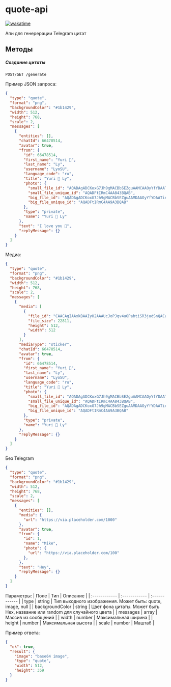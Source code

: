 # quote-api

[![wakatime](https://wakatime.com/badge/github/LyoSU/quote-api.svg)](https://wakatime.com/badge/github/LyoSU/quote-api)

Апи для генерерации Telegram цитат

## Методы
##### Создание цитаты
```http
POST/GET /generate
```

Пример JSON запроса:
```json
{
  "type": "quote",
  "format": "png",
  "backgroundColor": "#1b1429",
  "width": 512,
  "height": 768,
  "scale": 2,
  "messages": [
    {
      "entities": [],
      "chatId": 66478514,
      "avatar": true,
      "from": {
        "id": 66478514,
        "first_name": "Yuri 💜",
        "last_name": "Ly",
        "username": "LyoSU",
        "language_code": "ru",
        "title": "Yuri 💜 Ly",
        "photo": {
          "small_file_id": "AQADAgADCKoxG7Jh9gMACBbSEZguAAMCAAOyYfYDAATieVimvJOu7M43BQABHgQ",
          "small_file_unique_id": "AQADFtIRmC4AA843BQAB",
          "big_file_id": "AQADAgADCKoxG7Jh9gMACBbSEZguAAMDAAOyYfYDAATieVimvJOu7NA3BQABHgQ",
          "big_file_unique_id": "AQADFtIRmC4AA9A3BQAB"
        },
        "type": "private",
        "name": "Yuri 💜 Ly"
      },
      "text": "I love you 💜",
      "replyMessage": {}
    }
  ]
}
```

Медиа:
```json
{
  "type": "quote",
  "format": "png",
  "backgroundColor": "#1b1429",
  "width": 512,
  "height": 768,
  "scale": 2,
  "messages": [
    {
      "media": [
        {
          "file_id": "CAACAgIAAxkBAAIyH2AAAUcJoPJqv4uOPabtiSR3judSnQACaQEAAiI3jgQe29BUaNTqrx4E",
          "file_size": 22811,
          "height": 512,
          "width": 512
        }
      ],
      "mediaType": "sticker",
      "chatId": 66478514,
      "avatar": true,
      "from": {
        "id": 66478514,
        "first_name": "Yuri 💜",
        "last_name": "Ly",
        "username": "LyoSU",
        "language_code": "ru",
        "title": "Yuri 💜 Ly",
        "photo": {
          "small_file_id": "AQADAgADCKoxG7Jh9gMACBbSEZguAAMCAAOyYfYDAATieVimvJOu7M43BQABHgQ",
          "small_file_unique_id": "AQADFtIRmC4AA843BQAB",
          "big_file_id": "AQADAgADCKoxG7Jh9gMACBbSEZguAAMDAAOyYfYDAATieVimvJOu7NA3BQABHgQ",
          "big_file_unique_id": "AQADFtIRmC4AA9A3BQAB"
        },
        "type": "private",
        "name": "Yuri 💜 Ly"
      },
      "replyMessage": {}
    }
  ]
}
```

Без Telegram
```json
{
  "type": "quote",
  "format": "png",
  "backgroundColor": "#1b1429",
  "width": 512,
  "height": 768,
  "scale": 2,
  "messages": [
    {
      "entities": [],
      "media": {
        "url": "https://via.placeholder.com/1000"
      },
      "avatar": true,
      "from": {
        "id": 1,
        "name": "Mike",
        "photo": {
          "url": "https://via.placeholder.com/100"
        },
      },
      "text": "Hey",
      "replyMessage": {}
    }
  ]
}
```

Параметры:
|  Поле | Тип |  Описание  |
| :------------ | :------------ | :------------ |
|  type | string | Тип выходного изображения. Может быть: quote, image, null |
|  backgroundColor | string | Цвет фона цитаты. Может быть Hex, название или random для случайного цвета |
|  messages | array | Массив из сообщений |
| width | number | Максимальная ширина |
| height | number | Максимальная высота |
| scale | number | Маштаб |

Пример ответа:

```json
{
  "ok": true,
  "result": {
    "image": "base64 image",
    "type": "quote",
    "width": 512,
    "height": 359
  }
}

```
